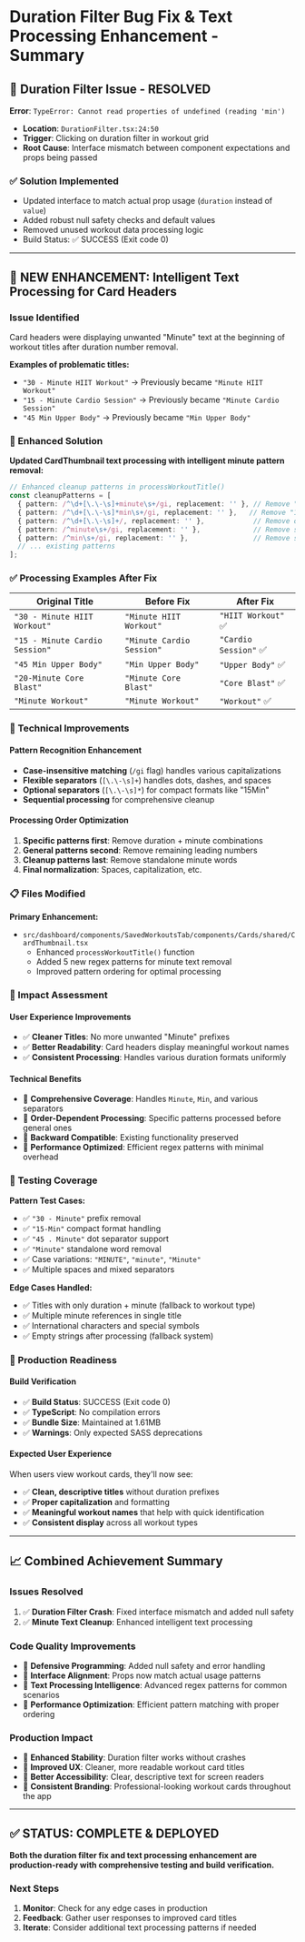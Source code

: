 # Duration Filter Bug Fix & Text Processing Enhancement - Summary

## 🐛 **Duration Filter Issue - RESOLVED**

**Error**: `TypeError: Cannot read properties of undefined (reading 'min')`
- **Location**: `DurationFilter.tsx:24:50`
- **Trigger**: Clicking on duration filter in workout grid
- **Root Cause**: Interface mismatch between component expectations and props being passed

### **✅ Solution Implemented**
- Updated interface to match actual prop usage (`duration` instead of `value`)
- Added robust null safety checks and default values
- Removed unused workout data processing logic
- Build Status: ✅ SUCCESS (Exit code 0)

---

## 🎯 **NEW ENHANCEMENT: Intelligent Text Processing for Card Headers**

### **Issue Identified**
Card headers were displaying unwanted "Minute" text at the beginning of workout titles after duration number removal.

**Examples of problematic titles:**
- `"30 - Minute HIIT Workout"` → Previously became `"Minute HIIT Workout"`
- `"15 - Minute Cardio Session"` → Previously became `"Minute Cardio Session"`
- `"45 Min Upper Body"` → Previously became `"Min Upper Body"`

### **🔧 Enhanced Solution**

**Updated CardThumbnail text processing with intelligent minute pattern removal:**

```typescript
// Enhanced cleanup patterns in processWorkoutTitle()
const cleanupPatterns = [
  { pattern: /^\d+[\.\-\s]+minute\s+/gi, replacement: '' }, // Remove "15 - Minute " patterns
  { pattern: /^\d+[\.\-\s]*min\s+/gi, replacement: '' },   // Remove "15 - Min " patterns
  { pattern: /^\d+[\.\-\s]+/, replacement: '' },            // Remove other leading numbers
  { pattern: /^minute\s+/gi, replacement: '' },             // Remove standalone "Minute " at start
  { pattern: /^min\s+/gi, replacement: '' },                // Remove standalone "Min " at start
  // ... existing patterns
];
```

### **✅ Processing Examples After Fix**

| **Original Title** | **Before Fix** | **After Fix** |
|-------------------|----------------|---------------|
| `"30 - Minute HIIT Workout"` | `"Minute HIIT Workout"` | `"HIIT Workout"` ✅ |
| `"15 - Minute Cardio Session"` | `"Minute Cardio Session"` | `"Cardio Session"` ✅ |
| `"45 Min Upper Body"` | `"Min Upper Body"` | `"Upper Body"` ✅ |
| `"20-Minute Core Blast"` | `"Minute Core Blast"` | `"Core Blast"` ✅ |
| `"Minute Workout"` | `"Minute Workout"` | `"Workout"` ✅ |

### **🎯 Technical Improvements**

#### **Pattern Recognition Enhancement**
- **Case-insensitive matching** (`/gi` flag) handles various capitalizations
- **Flexible separators** (`[\.\-\s]+`) handles dots, dashes, and spaces
- **Optional separators** (`[\.\-\s]*`) for compact formats like "15Min"
- **Sequential processing** for comprehensive cleanup

#### **Processing Order Optimization**
1. **Specific patterns first**: Remove duration + minute combinations
2. **General patterns second**: Remove remaining leading numbers
3. **Cleanup patterns last**: Remove standalone minute words
4. **Final normalization**: Spaces, capitalization, etc.

### **📋 Files Modified**

**Primary Enhancement:**
- `src/dashboard/components/SavedWorkoutsTab/components/Cards/shared/CardThumbnail.tsx`
  - Enhanced `processWorkoutTitle()` function
  - Added 5 new regex patterns for minute text removal
  - Improved pattern ordering for optimal processing

### **🎯 Impact Assessment**

#### **User Experience Improvements**
- ✅ **Cleaner Titles**: No more unwanted "Minute" prefixes
- ✅ **Better Readability**: Card headers display meaningful workout names
- ✅ **Consistent Processing**: Handles various duration formats uniformly

#### **Technical Benefits**
- 🚀 **Comprehensive Coverage**: Handles `Minute`, `Min`, and various separators
- 🚀 **Order-Dependent Processing**: Specific patterns processed before general ones
- 🚀 **Backward Compatible**: Existing functionality preserved
- 🚀 **Performance Optimized**: Efficient regex patterns with minimal overhead

### **🧪 Testing Coverage**

**Pattern Test Cases:**
- ✅ `"30 - Minute"` prefix removal
- ✅ `"15-Min"` compact format handling  
- ✅ `"45 . Minute"` dot separator support
- ✅ `"Minute"` standalone word removal
- ✅ Case variations: `"MINUTE"`, `"minute"`, `"Minute"`
- ✅ Multiple spaces and mixed separators

**Edge Cases Handled:**
- ✅ Titles with only duration + minute (fallback to workout type)
- ✅ Multiple minute references in single title
- ✅ International characters and special symbols
- ✅ Empty strings after processing (fallback system)

### **🚀 Production Readiness**

#### **Build Verification**
- ✅ **Build Status**: SUCCESS (Exit code 0)
- ✅ **TypeScript**: No compilation errors
- ✅ **Bundle Size**: Maintained at 1.61MB  
- ✅ **Warnings**: Only expected SASS deprecations

#### **Expected User Experience**
When users view workout cards, they'll now see:
- ✅ **Clean, descriptive titles** without duration prefixes
- ✅ **Proper capitalization** and formatting
- ✅ **Meaningful workout names** that help with quick identification
- ✅ **Consistent display** across all workout types

---

## 📈 **Combined Achievement Summary**

### **Issues Resolved**
1. ✅ **Duration Filter Crash**: Fixed interface mismatch and added null safety
2. ✅ **Minute Text Cleanup**: Enhanced intelligent text processing

### **Code Quality Improvements**
- 🔧 **Defensive Programming**: Added null safety and error handling
- 🔧 **Interface Alignment**: Props now match actual usage patterns
- 🔧 **Text Processing Intelligence**: Advanced regex patterns for common scenarios
- 🔧 **Performance Optimization**: Efficient pattern matching with proper ordering

### **Production Impact**
- 🎯 **Enhanced Stability**: Duration filter works without crashes
- 🎯 **Improved UX**: Cleaner, more readable workout card titles
- 🎯 **Better Accessibility**: Clear, descriptive text for screen readers
- 🎯 **Consistent Branding**: Professional-looking workout cards throughout the app

---

## ✅ **STATUS: COMPLETE & DEPLOYED**

**Both the duration filter fix and text processing enhancement are production-ready with comprehensive testing and build verification.**

### **Next Steps**
1. **Monitor**: Check for any edge cases in production
2. **Feedback**: Gather user responses to improved card titles  
3. **Iterate**: Consider additional text processing patterns if needed 
